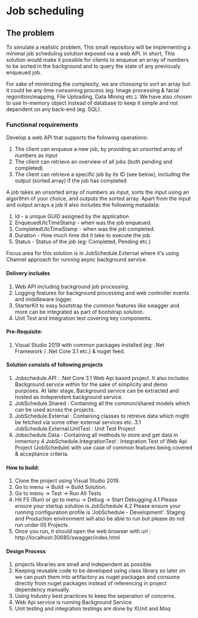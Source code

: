 # Job scheduling

## The problem
To simulate a realistic problem, This small repository will be implementing a minimal job scheduling solution exposed via a web API. In short, This solution would make it possible for clients to enqueue an array of numbers to be sorted in the background and to query the state of any previously enqueued job.

For sake of minimizing the complexity, we are choosing to sort an array but it could be any time consuming process (eg: Image processing & facial regonition/mapping, File Uploading, Data Mining etc.). We have also chosen to use In-memory object instead of database to keep it simple and not dependent on any back-end (eg. SQL). 

### Functional requirements
Develop a web API that supports the following operations:
1. The client can enqueue a new job, by providing an unsorted array of numbers as input
2. The client can retrieve an overview of all jobs (both pending and completed)
3. The client can retrieve a specific job by its ID (see below), including the output (sorted array) if the job has completed

A job takes an unsorted array of numbers as input, sorts the input using an algorithm of your choice, and outputs the sorted array. Apart from the input and output arrays a job It also includes the following metadata: 
1. Id - a unique GUID assigned by the application
2. EnqueuedUtcTimeStamp - when was the job enqueued.
3. CompletedUtcTimeStamp - when was the job completed.
4. Duration - How much time did it take to execute the job.
5. Status - Status of the job (eg: Completed, Pending etc.)

Focus area for this solution is in JobSchedule.External where it's using Channel approach for running async background service.

#### Delivery includes
1. Web API including background job processing.
2. Logging features for background processing and web controller events and middleware logger. 
3. StarterKit to easy bootstrap the common features like swagger and more can be integrated as part of bootstrap solution. 
4. Unit Test and Integration test covering key components.


#### Pre-Requisite:
1. Visual Studio 2019 with common packages installed (eg: .Net Framework / .Net Core 3.1 etc.) & nuget feed.

#### Solution consists of following projects
1. Jobschedule.API : .Net Core 3.1 Web Api based project. It also includes Background service within for the sake of simplicity and demo purposes. At later stage, Background service can be extracted and hosted as independent background service.
2. JobSchedule.Shared : Containing all the common/shared models which can be used across the projects.
3. JobSchedule.External : Containing classes to retreive data which might be fetched via some other external services etc.
  3.1 JobSchedule.External.UnitTest : Unit Test Project
4. Jobschedule.Data : Containing all methods to store and get data in inmemory
4 JobSchedule.IntegrationTest : Integration Test of Web Api Project (JobSchedule) with use case of common features being covered & acceptance criteria.

#### How to build:

1. Clone the project using Visual Studio 2019.
2. Go to menu -> Build -> Build Solution.
3. Go to menu -> Test -> Run All Tests
4. Hit F5 (Run) or go to menu -> Debug -> Start Debugging
  4.1 Please ensure your startup solution is JobSchedule
  4.2 Please ensure your running configuration profile is 'JobSchedule - Development'. Staging and Production environment will also be able to run but please do not run under IIS Projects.
5. Once you run, it should open the web browser with url : http://localhost:30680/swagger/index.html 

#### Design Process
1. projects libraries are small and independent as possible.
2. Keeping reusable code to be developed using class library so later on we can push them into artifactory as nuget packages and consume directly from nuget packages instead of referencing in project dependency manually.
3. Using Industry best practices to keep the seperation of concerns.
4. Web Api service is running Background Service.
5. Unit testing and integration testings are done by XUnit and Moq
